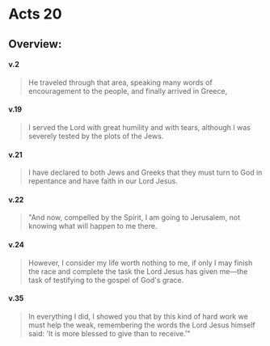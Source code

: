 # Acts 20

## Overview:


#### v.2
>He traveled through that area, speaking many words of encouragement to the people, and finally arrived in Greece,

#### v.19
>I served the Lord with great humility and with tears, although I was severely tested by the plots of the Jews.

#### v.21
>I have declared to both Jews and Greeks that they must turn to God in repentance and have faith in our Lord Jesus.

#### v.22
>"And now, compelled by the Spirit, I am going to Jerusalem, not knowing what will happen to me there.

#### v.24
>However, I consider my life worth nothing to me, if only I may finish the race and complete the task the Lord Jesus has given me—the task of testifying to the gospel of God's grace.

#### v.35
>In everything I did, I showed you that by this kind of hard work we must help the weak, remembering the words the Lord Jesus himself said: 'It is more blessed to give than to receive.'"

